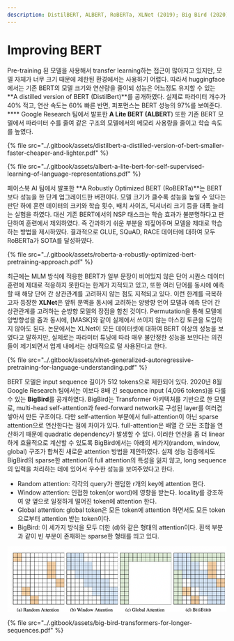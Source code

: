 ```yaml
---
description: DistilBERT, ALBERT, RoBERTa, XLNet (2019); Big Bird (2020)
---
```


# Improving BERT

&#x20;Pre-training 된 모델을 사용해서 transfer learning하는 접근이 많아지고 있지만, 모델 자체가 너무 크기 때문에 제한된 환경에서는 사용하기 어렵다. 따라서 huggingface에서는 기존 BERT의 모델 크기와 연산량을 줄이되 성능은 어느정도 유지할 수 있는 **A distilled version of BERT (DistilBert)**를 공개하였다.  실제로 파라미터 개수가 40% 적고, 연산 속도는 60% 빠른 반면,  퍼포먼스는 BERT 성능의 97%를 보여준다. **** Google Research 팀에서 발표한 **A Lite BERT (ALBERT**) 또한 기존 BERT 모델에서 파라미터 수를 줄여 같은 구조의 모델에서의 메모리 사용량을 줄이고 학습 속도를 높였다.&#x20;

{% file src="../.gitbook/assets/distilbert-a-distilled-version-of-bert-smaller-faster-cheaper-and-lighter.pdf" %}

{% file src="../.gitbook/assets/albert-a-lite-bert-for-self-supervised-learning-of-language-representations.pdf" %}

&#x20;페이스북 AI 팀에서 발표한 **A Robustly Optimized BERT (RoBERTa)**는 BERT보다 성능을 한 단계 업그레이드한 버전이다. 모델 크기가 클수록 성능을 높일 수 있다는 판단 하에 훈련 데이터의 크키와 학습 횟수, 배치 사이즈, 딕셔너리 크기 등을 대폭 늘리는 실험을 하였다. 대신 기존 BERT에서의 NSP 태스크는 학습 효과가 불분명하다고 판단하여 훈련에서 제외하였다. 즉 간과하기 쉬운 부분을 되짚어주며 모델을 제대로 학습하는 방법을 제시하였다. 결과적으로 GLUE, SQuAD, RACE 데이터에 대하여 모두 RoBERTa가 SOTA를 달성하였다. &#x20;

{% file src="../.gitbook/assets/roberta-a-robustly-optimized-bert-pretraining-approach.pdf" %}

&#x20;최근에는 MLM 방식에 적응한 BERT가 일부 문장이 비어있지 않은 단어 시퀀스 데이터 훈련에 제대로 적응하지 못한다는 한계가 지적되고 있고, 또한 여러 단어를 동시에 예측할 때 해당 단어 간 상관관계를 고려하지 않는 점도 지적되고 있다. 이런 한계를 극복하고자 등장한 **XLNet**은 앞뒤 문맥을 동시에 고려하는 양방향 언어 모델과 예측 단어 간 상관관계를 고려하는 순방향 모델의 장점을 합친 것이다. Permutation을 통해 모델에 양방향성을 줌과 동시에, \[MASK]와 같이 실제에서 쓰이지 않는 마스킹 토큰을 도입하지 않아도 된다. 논문에서는 XLNet이 모든 데이터셋에 대하여 BERT 이상의 성능을 보였다고 말하지만, 실제로는 파라미터 튜닝에 따라 매우 불안정한 성능을 보인다는 의견들이 제기되면서 업계 내에서는 상대적으로 덜 사용된다고 한다.&#x20;

{% file src="../.gitbook/assets/xlnet-generalized-autoregressive-pretraining-for-language-understanding.pdf" %}

&#x20;BERT 모델은 input sequence 길이가 512 tokens으로 제한되어 있다. 2020년 8월 Google Research 팀에서는 이보다 8배 긴 sequence input (4,096 tokens)을 다룰 수 있는 **BigBird**를 공개하였다. BigBird는 Transformer 아키텍처를 기반으로 한 모델로, multi-head self-attention과 feed-forward network로 구성된 layer를 여러겹 쌓아서 만든 구조이다. 다만 self-attention 부분에서 full-attention이 아닌 sparse attention으로 연산한다는 점에 차이가 있다. full-attention은 배열 간 모든 조합을 연산하기 때문에 quadratic dependency가 발생할 수 있다. 이러한 연산을 좀 더 linear하게 효율적으로 계산할 수 있도록 BigBird에서는 아래의 세가지(random, window, global) 구조가 합쳐진 새로운 attention 방법을 제안하였다. 실제 성능 검증에서도 BigBird의 sparse한 attention이 full attention의 특성을 잃지 않고, long sequence의 입력을 처리하는 데에 있어서 우수한 성능을 보여주었다고 한다.  &#x20;

* Random attention: 각각의 query가 랜덤한 r개의 key에 attention 한다.
* Window attention: 인접한 token(or word)에 영향을 받는다. locality를 강조하여 양 옆으로 일정하게 떨어진 token에 attention 한다.&#x20;
* Global attention: global token은 모든 token에 attention 하면서도 모든 token으로부터 attention 받는 token이다.&#x20;
* BigBird: 이 세가지 방식을 모두 더한 (d)와 같은 형태의 attention이다. 흰색 부분과 같이 빈 부분이 존재하는 sparse한 형태를 띄고 있다.&#x20;

![BigBird - Transformers for Longer Sequences (2020)](../.gitbook/assets/bigbird.png)



{% file src="../.gitbook/assets/big-bird-transformers-for-longer-sequences.pdf" %}
